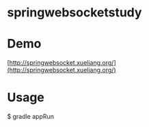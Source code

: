 # springwebsocketstudy

# Demo
[http://springwebsocket.xueliang.org/](http://springwebsocket.xueliang.org/)

# Usage

$ gradle appRun
